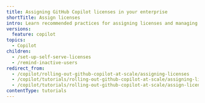 ```yaml
---
title: Assigning GitHub Copilot licenses in your enterprise
shortTitle: Assign licenses
intro: Learn recommended practices for assigning licenses and managing costs.
versions:
  feature: copilot
topics:
  - Copilot
children:
  - /set-up-self-serve-licenses
  - /remind-inactive-users
redirect_from:
  - /copilot/rolling-out-github-copilot-at-scale/assigning-licenses
  - /copilot/tutorials/rolling-out-github-copilot-at-scale/assigning-licenses
  - /copilot/tutorials/rolling-out-github-copilot-at-scale/assign-licenses
contentType: tutorials
---
```


